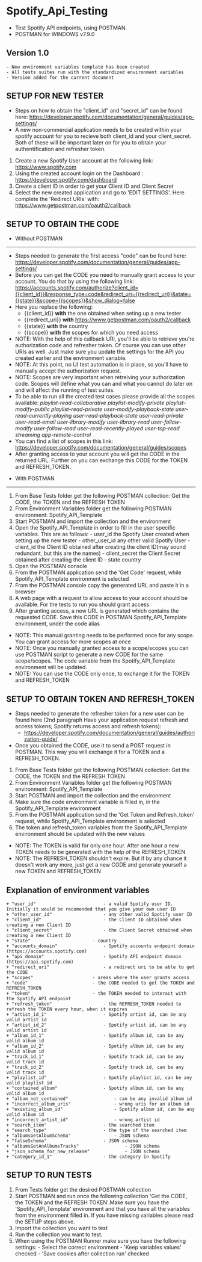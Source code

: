 Spotify_Api_Testing
===================
 - Test Spotify API endpoints, using POSTMAN.
 - POSTMAN for WINDOWS v7.9.0

Version 1.0
-----------
	- New environment variables template has been created
	- All tests suites run with the standardized environment variables
	- Version added for the current document

SETUP FOR NEW TESTER
--------------------
 + Steps on how to obtain the "client_id" and "secret_id" can be found here: https://developer.spotify.com/documentation/general/guides/app-settings/
 + A new non-commercial application needs to be created within your spotify account for you to recieve both client_id and your client_secret. Both of these will be important later on for you to obtain your authentification
and refresher token.
1. Create a new Spotify User account at the following link: https://www.spotify.com
2. Using the created account login on the Dashboard : https://developer.spotify.com/dashboard
3. Create a client ID in order to get your Client ID and Client Secret
4. Select the new created application and go to 'EDIT SETTINGS'. Here complete the 'Redirect URIs' with: https://www.getpostman.com/oauth2/callback

SETUP TO OBTAIN THE CODE
------------------------
* Without POSTMAN
-----------------
 + Steps needed to generate the first access "code" can be found here: https://developer.spotify.com/documentation/general/guides/app-settings/
 + Before you can get the CODE you need to manually grant access to your account. You do that by using the following link: 
	https://accounts.spotify.com/authorize?client_id={{client_id}}&response_type=code&redirect_uri={{redirect_uri}}&state={{state}}&scope={{scopes}}&show_dialog=false
 + Here you replace the following:
	 - {{client_id}} 		**with** 	 the one obtained when seting up a new tester
	 - {{redirect_uri}} 		**with**	 https://www.getpostman.com/oauth2/callback
	 - {{state}} 			**with**	 the country
	 - {{scope}} 			**with**	 the scopes for which you need access
 + NOTE: With the help of this callback URI, you'll be able to retrieve you're authorization code and refresher token. Of course you can use other URIs as well. Just make sure you update the settings for the API you created earlier and the environment variable.
 + NOTE: At this point, no UI test automation is in place, so you'll have to manually accept the authorization request.
 + NOTE: Scopes are very important when retreiving your authorization code. Scopes will define what you can and what you cannot do later on and will affect the running of test suites.
 + To be able to run all the created test cases please provide all the scopes available: 
		*playlist-read-collaborative playlist-modify-private playlist-modify-public 
		playlist-read-private user-modify-playback-state user-read-currently-playing 
		user-read-playback-state user-read-private user-read-email user-library-modify 
		user-library-read user-follow-modify user-follow-read user-read-recently-played 
		user-top-read streaming app-remote-control*
 + You can find a list of scopes in this link: https://developer.spotify.com/documentation/general/guides/scopes
 + After granting access to your account you will get the CODE in the returned URL. Further on you can exchange this CODE for the TOKEN and REFRESH_TOKEN.
 
* With POSTMAN
--------------
1. From Base Tests folder get the following POSTMAN collection: Get the CODE, the TOKEN and the REFRESH TOKEN
2. From Environment Variables folder get the following POSTMAN environment: Spotify_API_Template
3. Start POSTMAN and import the collection and the environment
4. Open the Spotify_API_Template in order to fill in the user specific variables. This are as follows:
				- user_id 					the Spotify User created when setting up the new tester
				- other_user_id				any other valid Spotify User
				- client_id					the Client ID obtained after creating the client ID(may sound redundant, but this are the names)
				- client_secret				the Client Secret obtained after creating the client ID
				- state						country
5. Open the POSTMAN console
6. From the POSTMAN application send the 'Get Code' request, while Spotify_API_Template environment is selected
7. From the POSTMAN console copy the generated URL and paste it in a browser
8. A web page with a request to allow access to your account should be available. For the tests to run you should grant access
9. After granting access, a new URL is generated which contains the requested CODE. Save this CODE in POSTMAN Spotify_API_Template environment, under the code alias
 + NOTE: This manual granting needs to be performed once for any scope. You can grant access for more scopes at once
 + NOTE: Once you manually granted access to a scope/scopes you can use POSTMAN script to generate a new CODE for the same scope/scopes. The code variable from the Spotify_API_Template environment will be updated.
 + NOTE: You can use the CODE only once, to exchange it for the TOKEN and REFRESH_TOKEN
	
SETUP TO OBTAIN TOKEN AND REFRESH_TOKEN
---------------------------------------
 + Steps needed to generate the refresher token for a new user can be found here (2nd paragraph Have your application request refresh and access tokens; Spotify returns access and refresh tokens):
	- https://developer.spotify.com/documentation/general/guides/authorization-guide/
 + Once you obtained the CODE, use it to send a POST request in POSTMAN. This way you will exchange it for a TOKEN and a REFRESH_TOKEN.
1. From Base Tests folder get the following POSTMAN collection: Get the CODE, the TOKEN and the REFRESH TOKEN
2. From Environment Variables folder get the following POSTMAN environment: Spotify_API_Template
3. Start POSTMAN and import the collection and the environment
4. Make sure the code environment variable is filled in, in the Spotify_API_Template environment
5. From the POSTMAN application send the 'Get Token and Refresh_token' request, while Spotify_API_Template environment is selected
6. The token and refresh_token variables from the Spotify_API_Template environment should be updated with the new values
 + NOTE: The TOKEN is valid for only one hour. After one hour a new TOKEN needs to be generated with the help of the REFRESH_TOKEN
 + NOTE: The REFRESH_TOKEN shouldn't expire. But if by any chance it doesn't work any more, just get a new CODE and generate yourself a new TOKEN and REFRESH_TOKEN

Explanation of environment variables
------------------------------------
	+ "user_id" 						- a valid Spotify user ID. Initially it would be recomended that you give your own user ID
	+ "other_user_id" 					- any other valid Spotify user ID
	+ "client_id"  						- the Client ID obtained when creating a new Client ID
	+ "client_secret"					- the Client Secret obtained when creating a new Client ID
	+ "state" 						- country
	+ "accounts_domain"					- Spotify accounts endpoint domain (https://accounts.spotify.com)
	+ "api_domain" 						- Spotify API endpoint domain (https://api.spotify.com)
	+ "redirect_uri"					- a redirect uri to be able to get the CODE
	+ "scopes"						- areas where the user grants access
	+ "code"						- the CODE needed to get the TOKEN and REFRESH_TOKEN
	+ "token"						- the TOKEN needed to interact with the Spotify API endpoint
	+ "refresh_token"					- the REFRESH_TOKEN needed to refresh the TOKEN every hour, when it expires
	+ "artist_id_1"						- Spotify artist id, can be any valid artist id
	+ "artist_id_2"						- Spotify artist id, can be any valid artist id
	+ "album_id_1"						- Spotify album id, can be any valid album id
	+ "album_id_2"						- Spotify album id, can be any valid album id
	+ "track_id_1"						- Spotify track id, can be any valid track id
	+ "track_id_2"						- Spotify track id, can be any valid track id
	+ "playlist_id"						- Spotify playlist id, can be any valid playlist id 
	+ "contained_album"					- Spotify album id, can be any valid album id
	+ "album_not_contained"					- can be any invalid album id
	+ "incorrect_album_uris"				- wrong uris for an album id
	+ "existing_album_id"					- Spotify album id, can be any valid album id
	+ "incorrect_artist_id"					- wrong artist id
	+ "search_item"						- the searched item
	+ "search_type"						- the type of the searched item
	+ "albumsGetAlbumSchema"				- JSON schema
	+ "falseSchema"						- JSON schema
	+ "albumsGetAnAlbumsTracks" 				- JSON schema
	+ "json_schema_for_new_release" 			- JSON schema
	+ "category_id_1"					- the category in Spotify

SETUP TO RUN TESTS
------------------
1. From Tests folder get the desired POSTMAN collection
2. Start POSTMAN and run once the following collection 'Get the CODE, the TOKEN and the REFRESH TOKEN'.Make sure you have the 'Spotify_API_Template' environment and that you have all the variables from the environment filled in.
If you have missing variables please read the SETUP steps above.
3. Import the collection you want to test
4. Run the collection you want to test.
5. When using the POSTMAN Runner make sure you have the following settings:
		- Select the correct environment
		- 'Keep variables values' checked
		- 'Save cookies after collection run' checked 